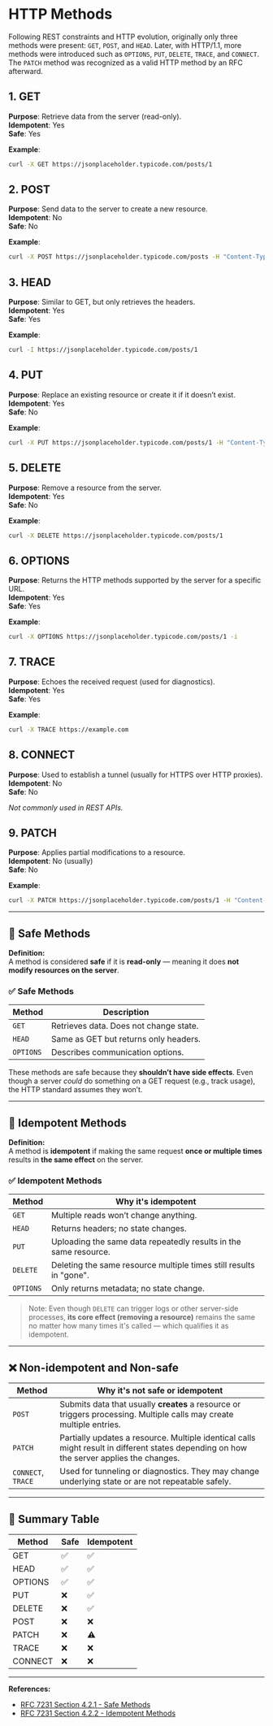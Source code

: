 
# HTTP Methods

Following REST constraints and HTTP evolution, originally only three methods were present: `GET`, `POST`, and `HEAD`. Later, with HTTP/1.1, more methods were introduced such as `OPTIONS`, `PUT`, `DELETE`, `TRACE`, and `CONNECT`. The `PATCH` method was recognized as a valid HTTP method by an RFC afterward.

## 1. GET
**Purpose**: Retrieve data from the server (read-only).  
**Idempotent**: Yes  
**Safe**: Yes  

**Example**:  
```bash
curl -X GET https://jsonplaceholder.typicode.com/posts/1
```

## 2. POST
**Purpose**: Send data to the server to create a new resource.  
**Idempotent**: No  
**Safe**: No  

**Example**:  
```bash
curl -X POST https://jsonplaceholder.typicode.com/posts -H "Content-Type: application/json" -d '{"title": "foo", "body": "bar", "userId": 1}'
```

## 3. HEAD
**Purpose**: Similar to GET, but only retrieves the headers.  
**Idempotent**: Yes  
**Safe**: Yes  

**Example**:  
```bash
curl -I https://jsonplaceholder.typicode.com/posts/1
```

## 4. PUT
**Purpose**: Replace an existing resource or create it if it doesn’t exist.  
**Idempotent**: Yes  
**Safe**: No  

**Example**:  
```bash
curl -X PUT https://jsonplaceholder.typicode.com/posts/1 -H "Content-Type: application/json" -d '{"id": 1, "title": "updated", "body": "new body", "userId": 1}'
```

## 5. DELETE
**Purpose**: Remove a resource from the server.  
**Idempotent**: Yes  
**Safe**: No  

**Example**:  
```bash
curl -X DELETE https://jsonplaceholder.typicode.com/posts/1
```

## 6. OPTIONS
**Purpose**: Returns the HTTP methods supported by the server for a specific URL.  
**Idempotent**: Yes  
**Safe**: Yes  

**Example**:  
```bash
curl -X OPTIONS https://jsonplaceholder.typicode.com/posts/1 -i
```

## 7. TRACE
**Purpose**: Echoes the received request (used for diagnostics).  
**Idempotent**: Yes  
**Safe**: Yes  

**Example**:  
```bash
curl -X TRACE https://example.com
```

## 8. CONNECT
**Purpose**: Used to establish a tunnel (usually for HTTPS over HTTP proxies).  
**Idempotent**: No  
**Safe**: No  

_Not commonly used in REST APIs._

## 9. PATCH
**Purpose**: Applies partial modifications to a resource.  
**Idempotent**: No (usually)  
**Safe**: No  

**Example**:  
```bash
curl -X PATCH https://jsonplaceholder.typicode.com/posts/1 -H "Content-Type: application/json" -d '{"title": "patched"}'
```

---

## 🔐 Safe Methods

**Definition:**  
A method is considered **safe** if it is **read-only** — meaning it does **not modify resources on the server**.

### ✅ Safe Methods
| Method | Description                                |
|--------|--------------------------------------------|
| `GET`  | Retrieves data. Does not change state.     |
| `HEAD` | Same as GET but returns only headers.      |
| `OPTIONS` | Describes communication options.        |

These methods are safe because they **shouldn’t have side effects**. Even though a server *could* do something on a GET request (e.g., track usage), the HTTP standard assumes they won’t.

---

## 🔁 Idempotent Methods

**Definition:**  
A method is **idempotent** if making the same request **once or multiple times** results in **the same effect** on the server.

### ✅ Idempotent Methods
| Method     | Why it's idempotent                                                |
|------------|---------------------------------------------------------------------|
| `GET`      | Multiple reads won’t change anything.                              |
| `HEAD`     | Returns headers; no state changes.                                 |
| `PUT`      | Uploading the same data repeatedly results in the same resource.   |
| `DELETE`   | Deleting the same resource multiple times still results in "gone". |
| `OPTIONS`  | Only returns metadata; no state change.                            |

> Note: Even though `DELETE` can trigger logs or other server-side processes, **its core effect (removing a resource)** remains the same no matter how many times it's called — which qualifies it as idempotent.

---

## ❌ Non-idempotent and Non-safe

| Method   | Why it's **not** safe or idempotent               |
|----------|---------------------------------------------------|
| `POST`   | Submits data that usually **creates** a resource or triggers processing. Multiple calls may create multiple entries. |
| `PATCH`  | Partially updates a resource. Multiple identical calls might result in different states depending on how the server applies the changes. |
| `CONNECT`, `TRACE` | Used for tunneling or diagnostics. They may change underlying state or are not repeatable safely. |

---

## 🧠 Summary Table

| Method   | Safe | Idempotent |
|----------|------|------------|
| GET      | ✅   | ✅         |
| HEAD     | ✅   | ✅         |
| OPTIONS  | ✅   | ✅         |
| PUT      | ❌   | ✅         |
| DELETE   | ❌   | ✅         |
| POST     | ❌   | ❌         |
| PATCH    | ❌   | ⚠️         |
| TRACE    | ❌   | ❌         |
| CONNECT  | ❌   | ❌         |

---

**References:**
- [RFC 7231 Section 4.2.1 - Safe Methods](https://datatracker.ietf.org/doc/html/rfc7231#section-4.2.1)
- [RFC 7231 Section 4.2.2 - Idempotent Methods](https://datatracker.ietf.org/doc/html/rfc7231#section-4.2.2)
